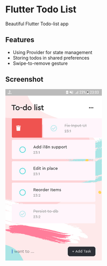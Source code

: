 # Flutter Todo List

Beautiful Flutter Todo-list app 

## Features
+ Using Provider for state management
+ Storing todos in shared preferences
+ Swipe-to-remove gesture


## Screenshot

<img src="screenshots/overview.png" width="300" alt="Screenshot">